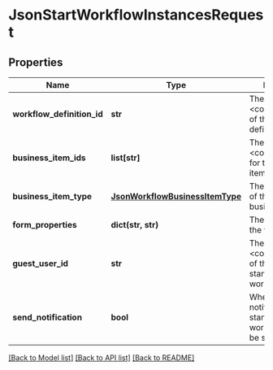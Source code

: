 # JsonStartWorkflowInstancesRequest

## Properties
Name | Type | Description | Notes
------------ | ------------- | ------------- | -------------
**workflow_definition_id** | **str** | The &lt;code&gt;id&lt;/code&gt; of the workflow definition | 
**business_item_ids** | **list[str]** | The list of &lt;code&gt;id&lt;/code&gt;s for the business items | [optional] 
**business_item_type** | [**JsonWorkflowBusinessItemType**](JsonWorkflowBusinessItemType.md) | The resource type of the passed in business items | [optional] 
**form_properties** | **dict(str, str)** | The properties of the workflow | [optional] 
**guest_user_id** | **str** | The &lt;code&gt;id&lt;/code&gt; of the guest user starting the workflow | [optional] 
**send_notification** | **bool** | Whether notification on starting the workflows should be sent | [optional] 

[[Back to Model list]](../README.md#documentation-for-models) [[Back to API list]](../README.md#documentation-for-api-endpoints) [[Back to README]](../README.md)


